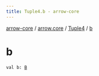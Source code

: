 ```yaml
---
title: Tuple4.b - arrow-core
---
```


[arrow-core](../../index.html) / [arrow.core](../index.html) / [Tuple4](index.html) / [b](./b.html)

# b

`val b: `[`B`](index.html#B)